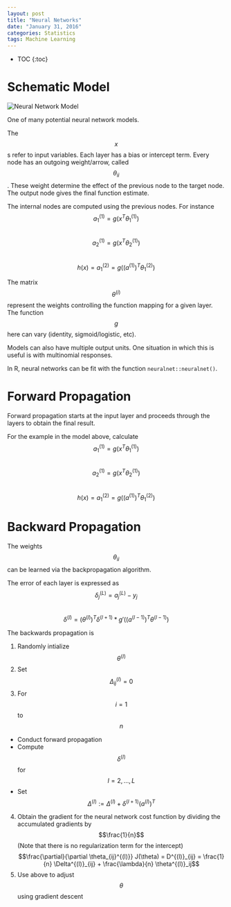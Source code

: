 ```yaml
---
layout: post
title: "Neural Networks"
date: "January 31, 2016"
categories: Statistics
tags: Machine Learning
---
```


* TOC
{:toc}



# Schematic Model
![Neural Network Model](http://jennguyen1.github.io/nhuyhoa/figure/images/neural_network_model.png)

One of many potential neural network models.

The $$x$$s refer to input variables. Each layer has a bias or intercept term. Every node has an outgoing weight/arrow, called $$\theta_{ii}$$. These weight determine the effect of the previous node to the target node. The output node gives the final function estimate. 

The internal nodes are computed using the previous nodes. For instance <br>
$$a_1^{(1)} = g(x^T\theta_1^{(1)})$$ <br>
$$a_2^{(1)} = g(x^T\theta_2^{(1)})$$ <br>
$$h(x) = a_1^{(2)} = g((a^{(1)})^T\theta_1^{(2)})$$

The matrix $$\theta^{(i)}$$ represent the weights controlling the function mapping for a given layer. The function $$g$$ here can vary (identity, sigmoid/logistic, etc).

Models can also have multiple output units. One situation in which this is useful is with multinomial responses. 

In R, neural networks can be fit with the function `neuralnet::neuralnet()`.

# Forward Propagation
Forward propagation starts at the input layer and proceeds through the layers to obtain the final result. 

For the example in the model above, calculate <br>
$$a_1^{(1)} = g(x^T\theta_1^{(1)})$$ <br>
$$a_2^{(1)} = g(x^T\theta_2^{(1)})$$<br>
$$h(x) = a_1^{(2)} = g((a^{(1)})^T\theta_1^{(2)})$$

# Backward Propagation
The weights $$\theta_{ii}$$ can be learned via the backpropagation algorithm. 

The error of each layer is expressed as <br>
$$\delta_j^{(L)} = a_j^{(L)} - y_j$$ <br>
$$\delta^{(l)} = (\theta^{(l)})^T \delta^{(l + 1)} *  g'((a^{(l-1)})^T\theta^{(l-1)})$$


The backwards propagation is 

1. Randomly intialize $$\theta^{(l)}$$
2. Set $$\Delta_{ij}^{(l)} = 0$$
3. For $$i = 1$$ to $$n$$
  * Conduct forward propagation
  * Compute $$\delta^{(l)}$$ for $$l = 2, ..., L$$
  * Set $$\Delta^{(l)} := \Delta^{(l)} + \delta^{(l + 1)} (a^{(l)})^T$$
4. Obtain the gradient for the neural network cost function by dividing the accumulated gradients by $$\frac{1}{n}$$ (Note that there is no regularization term for the intercept)
  $$\frac{\partial}{\partial \theta_{ij}^{(l)}} J(\theta) = D^{(l)}_{ij} = \frac{1}{n} \Delta^{(l)}_{ij} + \frac{\lambda}{n} \theta^{(l)}_ij$$
5. Use above to adjust $$\theta$$ using gradient descent


